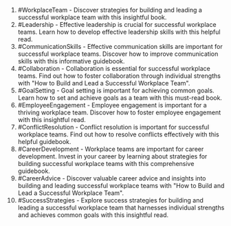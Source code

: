 1. #WorkplaceTeam - Discover strategies for building and leading a successful workplace team with this insightful book.
2. #Leadership - Effective leadership is crucial for successful workplace teams. Learn how to develop effective leadership skills with this helpful read.
3. #CommunicationSkills - Effective communication skills are important for successful workplace teams. Discover how to improve communication skills with this informative guidebook.
4. #Collaboration - Collaboration is essential for successful workplace teams. Find out how to foster collaboration through individual strengths with "How to Build and Lead a Successful Workplace Team".
5. #GoalSetting - Goal setting is important for achieving common goals. Learn how to set and achieve goals as a team with this must-read book.
6. #EmployeeEngagement - Employee engagement is important for a thriving workplace team. Discover how to foster employee engagement with this insightful read.
7. #ConflictResolution - Conflict resolution is important for successful workplace teams. Find out how to resolve conflicts effectively with this helpful guidebook.
8. #CareerDevelopment - Workplace teams are important for career development. Invest in your career by learning about strategies for building successful workplace teams with this comprehensive guidebook.
9. #CareerAdvice - Discover valuable career advice and insights into building and leading successful workplace teams with "How to Build and Lead a Successful Workplace Team".
10. #SuccessStrategies - Explore success strategies for building and leading a successful workplace team that harnesses individual strengths and achieves common goals with this insightful read.
